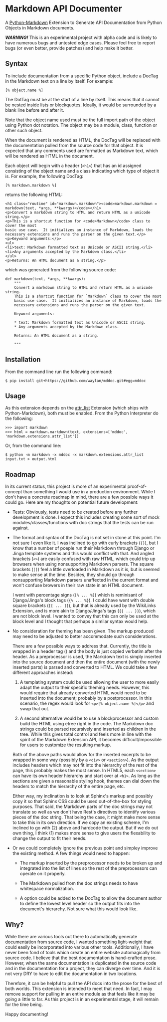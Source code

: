 Markdown API Documenter
=======================

A [Python-Markdown] Extension to Generate API Documentation from Python
Objects in Markdown documents.

***WARNING!*** This is an experimental project with alpha code and is
likely to have numerous bugs and untested edge cases. Please feel free to
report bugs (or even better, provide patches) and help make it better.

Syntax
------

To include documentation from a specific Python object, include a DocTag
in the Markdown text on a line by itself. For example:

    [% object.name %]

The DotTag must be at the start of a line by itself.  This means that it
cannot be nested inside lists or blockquotes. Ideally, it would be surrounded
by a blank line before and after it.

Note that the object name used must be the full import path of the object
using Python dot notation. The object may be a module, class, function or
other such object.

When the document is rendered as HTML, the DocTag will be replaced with
the documentation pulled from the source code for that object. It is expected
that any comments used are formatted as Markdown text, which will be rendered
as HTML in the document.

Each object will begin with a header (`<h1>`) that has an id assigned consisting
of the object name and a class indicating which type of object it is. For
example, the following DocTag:

    [% markdown.markdown %]
    
returns the following HTML:

    <h1 class="routine" id="markdown.markdown"><code>markdown.markdown = markdown(text, *args, **kwargs)</code></h1>
    <p>Convert a markdown string to HTML and return HTML as a unicode string.</p>
    <p>This is a shortcut function for <code>Markdown</code> class to cover the most
    basic use case.  It initializes an instance of Markdown, loads the
    necessary extensions and runs the parser on the given text.</p>
    <p>Keyword arguments:</p>
    <ul>
    <li>text: Markdown formatted text as Unicode or ASCII string.</li>
    <li>Any arguments accepted by the Markdown class.</li>
    </ul>
    <p>Returns: An HTML document as a string.</p>

which was generated from the following source code:

    def markdown(text, *args, **kwargs):
        """
        Convert a markdown string to HTML and return HTML as a unicode string.
        This is a shortcut function for `Markdown` class to cover the most
        basic use case.  It initializes an instance of Markdown, loads the
        necessary extensions and runs the parser on the given text.
        
        Keyword arguments:
        
        * text: Markdown formatted text as Unicode or ASCII string.
        * Any arguments accepted by the Markdown class.
        
        Returns: An HTML document as a string.
        
        """

Installation
------------

From the command line run the following command:

    $ pip install git+https://github.com/waylan/mddoc.git#egg=mddoc

Usage
-----

As this extension depends on the [attr_list] Extension (which ships with
Python-Markdown), both must be enabled. From the Python Interpreter do the
following:

    >>> import markdown
    >>> html = markdown.markdown(text, extensions=['mddoc', 'markdown.extensions.attr_list'])

Or, from the command line:

    $ python -m markdown -x mddoc -x markdown.extensions.attr_list input.txt > output.html

Roadmap
-------

In its current status, this project is more of an experimental proof-of-concept than 
something I would use in a production environment. While I don't have a concrete
roadmap in mind, there are a few possible ways it could go. Here are my thoughts 
on potential future development:

*   Tests: Obviously, tests need to be created before any further development is done.
    I expect this includes creating some sort of mock modules/classes/functions with
    doc strings that the tests can be run against.

*   The format and syntax of the DocTag is not set in stone at this point. I'm not
    sure I even like it. I was inclined to go with curly brackets (`{}`), but I know
    that a number of poeple run their Markdown through Django or Jinga template
    systems and this would conflict with that. And angled brackets (`<>`) are easily
    confused with raw HTML, which could trip up browsers when using nonsupporting 
    Markdown parsers. The square brackets (`[]`) feel a little overloaded in Markdown 
    as it is, but is seemed to make sense at the time. Besides, they should go through
    nonsupporting Markdown parsers unaffected in the current format and won't confuse
    browers in their raw state in an HTML document.

    I went with percentage signs (`[% ... %]`) which is reminisant of Django/Jinga's
    block tags (`{% ... %}`). I could have went with double square brackets 
    (`[[ ... ]]`), but that is already used by the WikiLinks Extension, and is more
    akin to Django/Jinga's tags (`{{ ... }}`), which are not block level. I wanted to 
    convey that this can only be used at the block level and I thought that perhaps
    a similar syntax would help.

*   No consideration for theming has been given. The markup produced may need to be
    adjusted to better accommodate such considerations.

    There are a few possible ways to address that. Currently, the title is wrapped in
    a header tag (<h1-6>) and the body is just copied verbatim after the header.
    As a preprocessor is used, the Markdown text is simply inserted into the source
    document and then the entire document (with the newly inserted parts) is parsed and
    converted to HTML. We could take a few different approaches instead:
    
    1. A templating system could be used allowing the user to more easily adapt the
       output to their specific theming needs. However, this would require that
       already converted HTML would need to be inserted into the document; probably
       by a postprocessor. In this scenario, the regex would look for
       `<p>[% object.name %]</p>` and swap that out.
    
    2. A second alternative would be to use a blockprocessor and custom build the
       HTML using etree right in the code. The Markdown doc strings could be parsed
       recursively and inserted as children in the tree. While this gives total 
       control and feels more in line with the spirit of the Markdown Extension API,
       it becomes difficult/impossible for users to customize the resulting markup.
    
    Both of the above paths would allow for the inserted excerpts to be wrapped in
    some way (possibly by a `<div>` or `<section>`). As the output includes headers
    which may not fit into the hierarchy of the rest of the page, this probably makes
    the most sense. In HTML5, each `<section>` can have its own header hierarchy and
    start over at `<h1>`. As long as the sections are given a reasonable styling hook,
    themes can dial down the headers to match the hierarchy of the entire page, etc.
    
    Either way, my inclination is to look at Sphinx's markup and possibly copy it so
    that Sphinx CSS could be used out-of-the-box for styling purposes. That said,
    the Markdown parts of the doc strings may not translate so well as we don't have
    Rest's directives to identify various pieces of the doc string. That being the 
    case, it might make more sense to take this in its own direction. If we copy
    an existing scheme, I'm inclined to go with (2) above and hardcode the output.
    But if we do out own thing, I think (1) makes more sense to give users the 
    flexability to change the output to fit their needs.

*   Or we could completely ignore the previous point and simpley improve the existing
    method. A few things would need to happen:

    * The markup inserted by the preprocessor needs to be broken up and integrated 
    into the list of lines so the rest of the preprocessors can operate on it properly.
    
    * The Markdown pulled from the doc strings needs to have whitespace normalization.
    
    * A option could be added to the DocTag to allow the document author to define the
    lowest level header so the output fits into the document's hierarchy. Not sure
    what this would look like.


Why?
----

While there are various tools out there to automatically generate documentation from
source code, I wanted something light-weight that could easily be incorporated into
various other tools.  Additionally, I have never been fond of tools which create an
entire website automagically from source code. I believe that the best documentation
is hand-crafted prose. However, when the same documentation is duplicated in the
source code and in the documentation for a project, they can diverge over time.
And it is not very DRY to have to edit the documentation in two locations.

Therefore, it can be helpful to pull the API docs into the prose for the best of
both worlds. This extension is intended to meet that need. In fact, I may remove
support for pulling in an entire module as that feels like it may be going
a little to far. As this project is in an experimental stage, it will remain for
the time being.

Happy documenting!

[Python-Markdown]: https://pythonhosted.org/Markdown/
[attr_list]: https://pythonhosted.org/Markdown/extensions/attr_list.html
